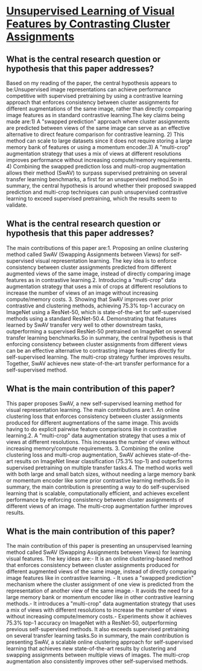# [Unsupervised Learning of Visual Features by Contrasting Cluster   Assignments](https://arxiv.org/abs/2006.09882)

## What is the central research question or hypothesis that this paper addresses?

Based on my reading of the paper, the central hypothesis appears to be:Unsupervised image representations can achieve performance competitive with supervised pretraining by using a contrastive learning approach that enforces consistency between cluster assignments for different augmentations of the same image, rather than directly comparing image features as in standard contrastive learning.The key claims being made are:1) A "swapped prediction" approach where cluster assignments are predicted between views of the same image can serve as an effective alternative to direct feature comparison for contrastive learning. 2) This method can scale to large datasets since it does not require storing a large memory bank of features or using a momentum encoder.3) A "multi-crop" augmentation strategy that uses a mix of views at different resolutions improves performance without increasing compute/memory requirements. 4) Combining the swapped prediction loss and multi-crop augmentation allows their method (SwAV) to surpass supervised pretraining on several transfer learning benchmarks, a first for an unsupervised method.So in summary, the central hypothesis is around whether their proposed swapped prediction and multi-crop techniques can push unsupervised contrastive learning to exceed supervised pretraining, which the results seem to validate.


## What is the central research question or hypothesis that this paper addresses?

The main contributions of this paper are:1. Proposing an online clustering method called SwAV (Swapping Assignments between Views) for self-supervised visual representation learning. The key idea is to enforce consistency between cluster assignments predicted from different augmented views of the same image, instead of directly comparing image features as in contrastive learning.2. Introducing a "multi-crop" data augmentation strategy that uses a mix of crops at different resolutions to increase the number of views of an image without increasing compute/memory costs. 3. Showing that SwAV improves over prior contrastive and clustering methods, achieving 75.3% top-1 accuracy on ImageNet using a ResNet-50, which is state-of-the-art for self-supervised methods using a standard ResNet-50.4. Demonstrating that features learned by SwAV transfer very well to other downstream tasks, outperforming a supervised ResNet-50 pretrained on ImageNet on several transfer learning benchmarks.So in summary, the central hypothesis is that enforcing consistency between cluster assignments from different views can be an effective alternative to contrasting image features directly for self-supervised learning. The multi-crop strategy further improves results. Together, SwAV achieves new state-of-the-art transfer performance for a self-supervised method.


## What is the main contribution of this paper?

This paper proposes SwAV, a new self-supervised learning method for visual representation learning. The main contributions are:1. An online clustering loss that enforces consistency between cluster assignments produced for different augmentations of the same image. This avoids having to do explicit pairwise feature comparisons like in contrastive learning.2. A "multi-crop" data augmentation strategy that uses a mix of views at different resolutions. This increases the number of views without increasing memory/compute requirements. 3. Combining the online clustering loss and multi-crop augmentation, SwAV achieves state-of-the-art results on ImageNet linear classification (75.3% top-1) and outperforms supervised pretraining on multiple transfer tasks.4. The method works well with both large and small batch sizes, without needing a large memory bank or momentum encoder like some prior contrastive learning methods.So in summary, the main contribution is presenting a way to do self-supervised learning that is scalable, computationally efficient, and achieves excellent performance by enforcing consistency between cluster assignments of different views of an image. The multi-crop augmentation further improves results.


## What is the main contribution of this paper?

The main contribution of this paper is presenting an unsupervised learning method called SwAV (Swapping Assignments between Views) for learning visual features. The key ideas are:- It is an online clustering-based method that enforces consistency between cluster assignments produced for different augmented views of the same image, instead of directly comparing image features like in contrastive learning. - It uses a "swapped prediction" mechanism where the cluster assignment of one view is predicted from the representation of another view of the same image.- It avoids the need for a large memory bank or momentum encoder like in other contrastive learning methods.- It introduces a "multi-crop" data augmentation strategy that uses a mix of views with different resolutions to increase the number of views without increasing compute/memory costs.- Experiments show it achieves 75.3% top-1 accuracy on ImageNet with a ResNet-50, outperforming previous self-supervised methods. It also exceeds supervised pretraining on several transfer learning tasks.So in summary, the main contribution is presenting SwAV, a scalable online clustering approach for self-supervised learning that achieves new state-of-the-art results by clustering and swapping assignments between multiple views of images. The multi-crop augmentation also consistently improves other self-supervised methods.

